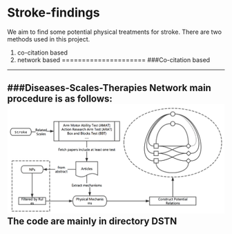 # Stroke-findings
We aim to find some potential physical treatments for stroke. There are two methods used in this project. <br>
1. co-citation based <br>
2. network based
=====================
###Co-citation based

---------------------

###Diseases-Scales-Therapies Network
main procedure is as follows:
![image](procedures.png)
The code are mainly in directory DSTN
---------------------
